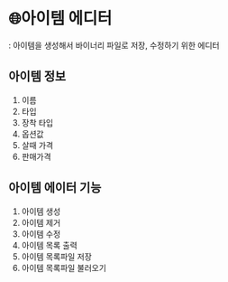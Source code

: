 # 🌐아이템 에디터

: 아이템을 생성해서 바이너리 파일로 저장, 수정하기 위한 에디터

## 아이템 정보

1. 이름
2. 타입
3. 장착 타입
4. 옵션값
5. 살때 가격
6. 판매가격

</aside>

## 아이템 에이터 기능

1. 아이템 생성
2. 아이템 제거
3. 아이템 수정
4. 아이템 목록 출력
5. 아이템 목록파일 저장
6. 아이템 목록파일 불러오기

</aside>
